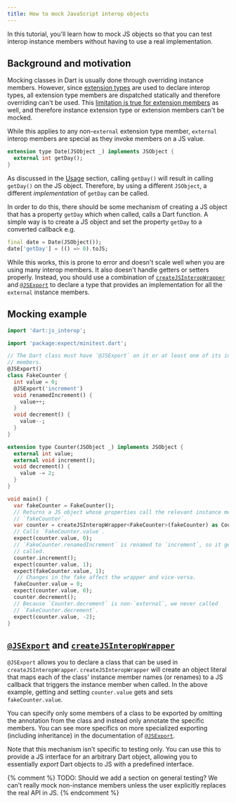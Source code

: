 ```yaml
---
title: How to mock JavaScript interop objects
---
```


In this tutorial, you'll learn how to mock JS objects so that you can test
interop instance members without having to use a real implementation.

## Background and motivation

Mocking classes in Dart is usually done through overriding instance members.
However, since [extension types] are used to declare interop types, all
extension type members are dispatched statically and therefore overriding can't
be used. This [limitation is true for extension members] as well, and therefore
instance extension type or extension members can't be mocked.

While this applies to any non-`external` extension type member, `external`
interop members are special as they invoke members on a JS value.

```dart
extension type Date(JSObject _) implements JSObject {
  external int getDay();
}
```

As discussed in the [Usage] section, calling `getDay()` will result in calling
`getDay()` on the JS object. Therefore, by using a different `JSObject`, a
different *implementation* of `getDay` can be called.

In order to do this, there should be some mechanism of creating a JS object that
has a property `getDay` which when called, calls a Dart function. A simple way
is to create a JS object and set the property `getDay` to a converted callback
e.g.

```dart
final date = Date(JSObject());
date['getDay'] = (() => 0).toJS;
```

While this works, this is prone to error and doesn't scale well when you are
using many interop members. It also doesn't handle getters or setters properly.
Instead, you should use a combination of [`createJSInteropWrapper`] and
[`@JSExport`] to declare a type that provides an implementation for all the
`external` instance members.

## Mocking example

```dart
import 'dart:js_interop';

import 'package:expect/minitest.dart';

// The Dart class must have `@JSExport` on it or at least one of its instance
// members.
@JSExport()
class FakeCounter {
  int value = 0;
  @JSExport('increment')
  void renamedIncrement() {
    value++;
  }
  void decrement() {
    value--;
  }
}

extension type Counter(JSObject _) implements JSObject {
  external int value;
  external void increment();
  void decrement() {
    value -= 2;
  }
}

void main() {
  var fakeCounter = FakeCounter();
  // Returns a JS object whose properties call the relevant instance members in
  // `fakeCounter`.
  var counter = createJSInteropWrapper<FakeCounter>(fakeCounter) as Counter;
  // Calls `FakeCounter.value`.
  expect(counter.value, 0);
  // `FakeCounter.renamedIncrement` is renamed to `increment`, so it gets
  // called.
  counter.increment();
  expect(counter.value, 1);
  expect(fakeCounter.value, 1);
   // Changes in the fake affect the wrapper and vice-versa.
  fakeCounter.value = 0;
  expect(counter.value, 0);
  counter.decrement();
  // Because `Counter.decrement` is non-`external`, we never called
  // `FakeCounter.decrement`.
  expect(counter.value, -2);
}
```

## [`@JSExport`] and [`createJSInteropWrapper`]

`@JSExport` allows you to declare a class that can be used in
`createJSInteropWrapper`. `createJSInteropWrapper` will create an object literal
that maps each of the class' instance member names (or renames) to a JS callback
that triggers the instance member when called. In the above example, getting and
setting `counter.value` gets and sets `fakeCounter.value`.

You can specify only some members of a class to be exported by omitting the
annotation from the class and instead only annotate the specific members. You
can see more specifics on more specialized exporting (including inheritance) in
the documentation of [`@JSExport`].

Note that this mechanism isn't specific to testing only. You can use this to
provide a JS interface for an arbitrary Dart object, allowing you to essentially
*export* Dart objects to JS with a predefined interface.

{% comment %}
TODO: Should we add a section on general testing? We can't really mock
non-instance members unless the user explicitly replaces the real API in JS.
{% endcomment %}

[Usage]: /interop/js-interop/usage
[`createJSInteropWrapper`]: https://api.dart.dev/dev/dart-js_interop/createJSInteropWrapper.html
[`@JSExport`]: https://api.dart.dev/dev/dart-js_interop/JSExport-class.html
[limitation is true for extension members]: {{site.repo.dart.org}}/mockito/blob/master/FAQ.md#how-do-i-mock-an-extension-method
[extension types]: /language/extension-types
